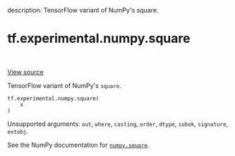 description: TensorFlow variant of NumPy's square.

<div itemscope itemtype="http://developers.google.com/ReferenceObject">
<meta itemprop="name" content="tf.experimental.numpy.square" />
<meta itemprop="path" content="Stable" />
</div>

# tf.experimental.numpy.square

<!-- Insert buttons and diff -->

<table class="tfo-notebook-buttons tfo-api nocontent" align="left">

</table>

<a target="_blank" class="external" href="/code/stable/tensorflow/python/ops/numpy_ops/np_math_ops.py">View source</a>



TensorFlow variant of NumPy's `square`.


<pre class="devsite-click-to-copy prettyprint lang-py tfo-signature-link">
<code>tf.experimental.numpy.square(
    x
)
</code></pre>



<!-- Placeholder for "Used in" -->

Unsupported arguments: `out`, `where`, `casting`, `order`, `dtype`, `subok`, `signature`, `extobj`.

See the NumPy documentation for [`numpy.square`](https://numpy.org/doc/stable/reference/generated/numpy.square.html).